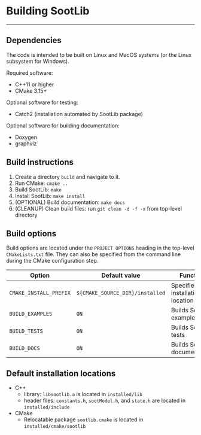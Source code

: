 # Building SootLib

--------------------------------------------------------------
## Dependencies

The code is intended to be built on Linux and MacOS systems (or the Linux subsystem for Windows).

Required software:
* C++11 or higher
* CMake 3.15+

Optional software for testing:
* Catch2 (installation automated by SootLib package)

Optional software for building documentation:
* Doxygen
* graphviz

## Build instructions

1. Create a directory ```build``` and navigate to it.
2. Run CMake: ```cmake ..```
3. Build SootLib: ```make```
4. Install SootLib: ```make install```
5. (OPTIONAL) Build documentation: ```make docs```
6. (CLEANUP) Clean build files: run ```git clean -d -f -x``` from top-level directory

## Build options
Build options are located under the ```PROJECT OPTIONS``` heading in the top-level ```CMakeLists.txt``` file. They can also be specified from the command line during the CMake configuration step.

| Option               | Default value                 | Function                        |
|----------------------|-------------------------------|---------------------------------|
| ```CMAKE_INSTALL_PREFIX``` | ```${CMAKE_SOURCE_DIR}/installed``` | Specifies installation location |
| ```BUILD_EXAMPLES```       | ```ON```                            | Builds SootLib examples         |
| ```BUILD_TESTS```          | ```ON```                            | Builds SootLib tests            |
| ```BUILD_DOCS```           | ```ON```                            | Builds SootLib documentation    |

## Default installation locations

* C++
    * library: ```libsootlib.a``` is located in ```installed/lib```
    * header files: ```constants.h```, ```sootModel.h```, and ```state.h``` are located in ```installed/include```
* CMake
    * Relocatable package ```sootlib.cmake``` is located in ```installed/cmake/sootlib```